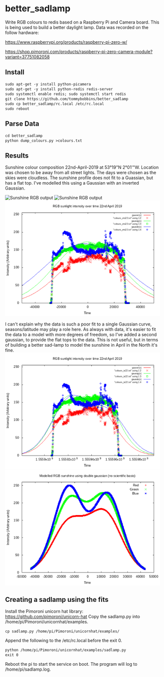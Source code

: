 # better_sadlamp

  Write RGB colours to redis based on a Raspberry Pi and Camera board. This is being used to build a better daylight lamp. Data was recorded on the follow hardware:

https://www.raspberrypi.org/products/raspberry-pi-zero-w/

https://shop.pimoroni.com/products/raspberry-pi-zero-camera-module?variant=37751082058

## Install

    sudo apt-get -y install python-picamera
    sudo apt-get -y install python-redis redis-server
    sudo systemctl enable redis; sudo systemctl start redis
    git clone https://github.com/tommybobbins/better_sadlamp
    sudo cp better_sadlamp/rc.local /etc/rc.local
    sudo reboot

## Parse Data

    cd better_sadlamp
    python dump_colours.py >colours.txt 

## Results

Sunshine colour composition 22nd-April-2019 at 53°19"N 2°01'"W. Location was chosen to be away from all street lights. The days were chosen as the skies were cloudless. The sunshine profile does not fit to a Guassian, but has a flat top. I've modelled this using a Gaussian with an inverted Gaussian. 

![Sunshine RGB output](sunshine.png "RGB values of sunshine over time")
![Sunshine RGB output](sunshine_22apr.png "RGB values of sunshine 22nd April 2019")
![Gaussian fit to RGB output](epoch_gauss.png "Gaussian fit to 22nd April 2019")

I can't explain why the data is such a poor fit to a single Gaussian curve, seasons/latitude may play a role here. As always with data, it's easier to fit the data to a model with more degrees of freedom, so I've added a second gaussian, to provide the flat tops to the data. This is not useful, but in terms of building a better sad-lamp to model the sunshine in April in the North it's fine.
![Non-scientifc fit](gauss_2_sine.png "Entirely unscientific fit to the data from 22nd April 2019.")
![Non-scientifc fit](epoch_gauss_2_sine.png "Entirely unscientific fit to the data from 22nd April 2019.")

## Creating a sadlamp using the fits

Install the Pimoroni unicorn hat library: https://github.com/pimoroni/unicorn-hat
Copy the sadlamp.py into /home/pi/Pimoroni/unicornhat/examples. 

    cp sadlamp.py /home/pi/Pimoroni/unicornhat/examples/

Append the following to the /etc/rc.local before the exit 0.

    python /home/pi/Pimoroni/unicornhat/examples/sadlamp.py
    exit 0

Reboot the pi to start the service on boot. The program will log to /home/pi/sadlamp.log.
